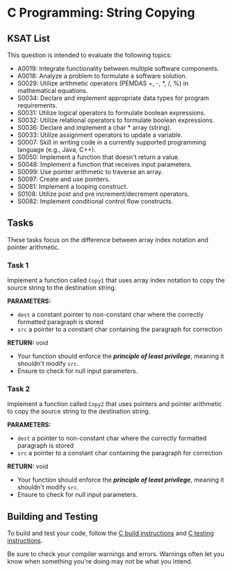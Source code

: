 # C Programming: String Copying
## KSAT List
This question is intended to evaluate the following topics:
- A0019: Integrate functionality between multiple software components.
- A0018: Analyze a problem to formulate a software solution.
- S0029: Utilize arithmetic operators (PEMDAS +, -, *, /, %) in mathematical equations.
- S0034: Declare and implement appropriate data types for program requirements.
- S0031: Utilize logical operators to formulate boolean expressions.
- S0032: Utilize relational operators to formulate boolean expressions.
- S0036: Declare and implement a char * array (string).
- S0033: Utilize assignment operators to update a variable.
- S0007: Skill in writing code in a currently supported programming language (e.g., Java, C++).
- S0050: Implement a function that doesn't return a value.
- S0048: Implement a function that receives input parameters.
- S0099: Use pointer arithmetic to traverse an array.
- S0097: Create and use pointers.
- S0081: Implement a looping construct.
- S0108: Utilize post and pre increment/decrement operators.
- S0082: Implement conditional control flow constructs.

## Tasks
These tasks focus on the difference between array index notation and pointer arithmetic.

### Task 1
Implement a function called `Copy1` that uses array index notation to copy the source string to the destination string.

**PARAMETERS:**
- `dest` a constant pointer to non-constant char where the correctly formatted paragraph is stored
- `src` a pointer to a constant char containing the paragraph for correction

**RETURN:** void

- Your function should enforce the ***principle of least privilege***, meaning it shouldn't modify `src`.
- Ensure to check for null input parameters.

### Task 2
Implement a function called `Copy2` that uses pointers and pointer arithmetic to copy the source string to the 
destination string.

**PARAMETERS:**
- `dest` a pointer to non-constant char where the correctly formatted paragraph is stored
- `src` a pointer to a constant char containing the paragraph for correction

**RETURN:** void

- Your function should enforce the ***principle of least privilege***, meaning it shouldn't modify `src`.
- Ensure to check for null input parameters.

## Building and Testing
To build and test your code, follow the [C build instructions](https://gitlab.90cos.cdl.af.mil/90cos/cyt/stucrew/mentee-evaluation-problems/-/blob/main/README.md?ref_type=heads#c-programs) and [C testing instructions](https://gitlab.90cos.cdl.af.mil/90cos/cyt/stucrew/mentee-evaluation-problems/-/blob/main/README.md?ref_type=heads#c-testing).

Be sure to check your compiler warnings and errors. Warnings often let you know when something you're doing may not be
what you intend.
